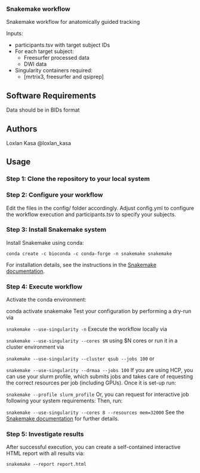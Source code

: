 ### Snakemake workflow
 Snakemake workflow for anatomically guided tracking 

Inputs:
- participants.tsv with target subject IDs
- For each target subject:
    - Freesurfer processed data
    - DWI data
- Singularity containers required:
    - [mrtrix3, freesurfer and qsiprep]

## Software Requirements
Data should be in BIDs format

## Authors
Loxlan Kasa @loxlan_kasa

## Usage
### Step 1: Clone the repository to your local system
### Step 2: Configure your workflow
Edit the files in the config/ folder accordingly. Adjust config.yml to configure the workflow execution and participants.tsv to specify your subjects.
### Step 3: Install Snakemake system
Install Snakemake using conda:

```conda create -c bioconda -c conda-forge -n snakemake snakemake```

For installation details, see the instructions in the [Snakemake documentation](https://snakemake.readthedocs.io/en/stable/getting_started/installation.html).

### Step 4: Execute workflow
Activate the conda environment:

conda activate snakemake
Test your configuration by performing a dry-run via

```snakemake --use-singularity -n```
Execute the workflow locally via

```snakemake --use-singularity --cores $N```
using $N cores or run it in a cluster environment via

```snakemake --use-singularity --cluster qsub --jobs 100```
or

```snakemake --use-singularity --drmaa --jobs 100```
If you are using HCP, you can use your slurm profile, which submits jobs and takes care of requesting the correct resources per job (including GPUs). Once it is set-up run:

```snakemake --profile slurm_profile```
Or, you can request for interactive job following your system requirements:
Then, run:

```snakemake --use-singularity --cores 8 --resources mem=32000``` 
See the [Snakemake documentation](https://snakemake.readthedocs.io/en/stable/getting_started/installation.html) for further details.

### Step 5: Investigate results
After successful execution, you can create a self-contained interactive HTML report with all results via:

```snakemake --report report.html```

